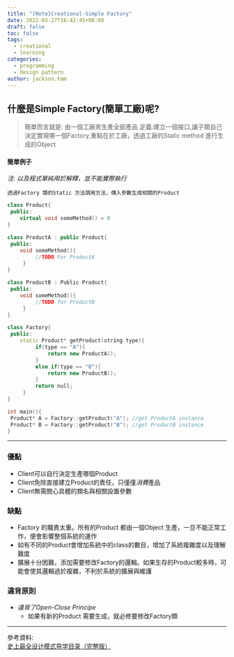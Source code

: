 ```yaml
---
title: "[Note]Creational-Simple Factory"
date: 2022-03-27T16:42:45+08:00
draft: false
toc: false
tags:
  - creational
  - learning
categories:
  - programming
  - design pattern
author: jackson.tmm
---
```


## 什麼是Simple Factory(簡單工廠)呢?
> 簡單而言就是: 由一個工廠來生產全部產品
> 定義:建立一個接口,讓子類自己決定實現哪一個Factory,重點在於工廠，透過工廠的Static method 進行生成的Object

#### 簡單例子
*注: 以及程式單純用於解釋，並不能實際執行*  
```
透過Factory 類的Static 方法調用方法，傳入參數生成相關的Product
```
```c++
class Product{
 public:
 	virtual void someMethod() = 0
}

class ProductA : public Product{
 public:
 	void someMethod(){
         //TODO For ProductA
     }
}

class ProductB : Public Product{
 public:
 	void someMethod(){
         //TODO for ProductB
     }
}

class Factory{
 public:
 	static Product* getProduct(string type){
         if(type == "A"){
             return new ProductA();
         }
         else if(type == "B"){
             return new ProductB();
         }
         return null;
     }
}

int main(){
 Product* A = Factory::getProduct("A"); //get ProductA instance
 Product* B = Factory::getProduct("B"); //get ProductB instance
}
```
---
### 優點
* Client可以自行決定生產哪個Product
* Client免除直接建立Product的責任，只僅僅*消費*產品
* Client無需關心具體的類名與相關設置參數

### 缺點
* Factory 的職責太重。所有的Product 都由一個Object 生產，一旦不能正常工作，便會影響整個系統的運作
* 如有不同的Product會增加系統中的class的數目，增加了系統複雜度以及理解難度
* 擴展十分困難，添加需要修改Factory的邏輯。如果生存的Product較多時，可能會使其邏輯過於複雜，不利於系統的擴展與維護


### 違背原則
* *違背了Open-Close Principe*
  * 如果有新的Product 需要生成，就必修要修改Factory類

---
參考資料:  
[史上最全设计模式导学目录（完整版）](https://blog.csdn.net/LoveLion/article/details/17517213)